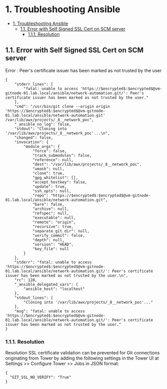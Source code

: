 # 1. Troubleshooting Ansible

<!-- TOC orderedlist:true -->

- [1. Troubleshooting Ansible](#1-troubleshooting-ansible)
  - [1.1. Error with Self Signed SSL Cert on SCM server](#11-error-with-self-signed-ssl-cert-on-scm-server)
    - [1.1.1. Resolution](#111-resolution)

<!-- /TOC -->

## 1.1. Error with Self Signed SSL Cert on SCM server

Error : Peer's certificate issuer has been marked as not trusted by the user

```
{
    "stderr_lines": [
        "fatal: unable to access 'https://$encrypted$:$encrypted$@vm-gitnode-01.lab.local/ansible/network-automation.git/': Peer's certificate issuer has been marked as not trusted by the user."
    ],
    "cmd": "/usr/bin/git clone --origin origin 'https://$encrypted$:$encrypted$@vm-gitnode-01.lab.local/ansible/network-automation.git' /var/lib/awx/projects/_8__network_poc",
    "_ansible_no_log": false,
    "stdout": "Cloning into '/var/lib/awx/projects/_8__network_poc'...\n",
    "changed": false,
    "invocation": {
        "module_args": {
            "force": false,
            "track_submodules": false,
            "reference": null,
            "dest": "/var/lib/awx/projects/_8__network_poc",
            "umask": null,
            "clone": true,
            "gpg_whitelist": [],
            "accept_hostkey": false,
            "update": true,
            "ssh_opts": null,
            "repo": "https://$encrypted$:$encrypted$@vm-gitnode-01.lab.local/ansible/network-automation.git",
            "bare": false,
            "archive": null,
            "refspec": null,
            "executable": null,
            "remote": "origin",
            "recursive": true,
            "separate_git_dir": null,
            "verify_commit": false,
            "depth": null,
            "version": "HEAD",
            "key_file": null
        }
    },
    "stderr": "fatal: unable to access 'https://$encrypted$:$encrypted$@vm-gitnode-01.lab.local/ansible/network-automation.git/': Peer's certificate issuer has been marked as not trusted by the user.\n",
    "rc": 128,
    "_ansible_delegated_vars": {
        "ansible_host": "localhost"
    },
    "stdout_lines": [
        "Cloning into '/var/lib/awx/projects/_8__network_poc'..."
    ],
    "msg": "fatal: unable to access 'https://$encrypted$:$encrypted$@vm-gitnode-01.lab.local/ansible/network-automation.git/': Peer's certificate issuer has been marked as not trusted by the user."
}
```

### 1.1.1. Resolution
Resolution
SSL certificate validation can be prevented for Git connections originating from Tower by adding the following settings in the Tower UI at Settings >> Configure Tower >> Jobs in JSON format:

```
{
  "GIT_SSL_NO_VERIFY": "True"
}
```